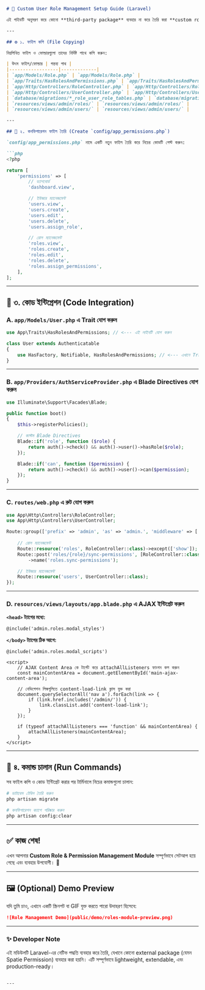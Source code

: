 

````markdown
# 🧩 Custom User Role Management Setup Guide (Laravel)

এই গাইডটি অনুসরণ করে কোনো **third-party package** ব্যবহার না করে তৈরি করা **custom role এবং permission management module** আপনার Laravel প্রজেক্টে ইন্টিগ্রেট করুন।

---

## ⚙️ ১. ফাইল কপি (File Copying)

নিম্নলিখিত ফাইল ও ফোল্ডারগুলো তাদের নির্দিষ্ট পাথে কপি করুন:

| উৎস ফাইল/ফোল্ডার | গন্তব্য পাথ |
|------------------|-------------|
| `app/Models/Role.php` | `app/Models/Role.php` |
| `app/Traits/HasRolesAndPermissions.php` | `app/Traits/HasRolesAndPermissions.php` |
| `app/Http/Controllers/RoleController.php` | `app/Http/Controllers/RoleController.php` |
| `app/Http/Controllers/UserController.php` | `app/Http/Controllers/UserController.php` |
| `database/migrations/*_role_user_role_tables.php` | `database/migrations/` |
| `resources/views/admin/roles/` | `resources/views/admin/roles/` |
| `resources/views/admin/users/` | `resources/views/admin/users/` |

---

## 🧾 ২. কনফিগারেশন ফাইল তৈরি (Create `config/app_permissions.php`)

`config/app_permissions.php` নামে একটি নতুন ফাইল তৈরি করে নিচের কোডটি পেস্ট করুন:

```php
<?php

return [
    'permissions' => [
        // ড্যাশবোর্ড
        'dashboard.view',

        // ইউজার ম্যানেজমেন্ট
        'users.view',
        'users.create',
        'users.edit',
        'users.delete',
        'users.assign_role',

        // রোল ম্যানেজমেন্ট
        'roles.view',
        'roles.create',
        'roles.edit',
        'roles.delete',
        'roles.assign_permissions',
    ],
];
````

---

## 🧠 ৩. কোড ইন্টিগ্রেশন (Code Integration)

### A. `app/Models/User.php` এ Trait যোগ করুন

```php
use App\Traits\HasRolesAndPermissions; // <--- এই লাইনটি যোগ করুন

class User extends Authenticatable
{
    use HasFactory, Notifiable, HasRolesAndPermissions; // <--- এখানে Trait যোগ করুন
}
```

---

### B. `app/Providers/AuthServiceProvider.php` এ Blade Directives যোগ করুন

```php
use Illuminate\Support\Facades\Blade;

public function boot()
{
    $this->registerPolicies();

    // কাস্টম Blade Directives
    Blade::if('role', function ($role) {
        return auth()->check() && auth()->user()->hasRole($role);
    });

    Blade::if('can', function ($permission) {
        return auth()->check() && auth()->user()->can($permission);
    });
}
```

---

### C. `routes/web.php` এ রুট যোগ করুন

```php
use App\Http\Controllers\RoleController;
use App\Http\Controllers\UserController;

Route::group(['prefix' => 'admin', 'as' => 'admin.', 'middleware' => ['auth']], function () {
    
    // রোল ম্যানেজমেন্ট
    Route::resource('roles', RoleController::class)->except(['show']);
    Route::post('roles/{role}/sync-permissions', [RoleController::class, 'syncPermissions'])
        ->name('roles.sync-permissions');

    // ইউজার ম্যানেজমেন্ট
    Route::resource('users', UserController::class);
});
```

---

### D. `resources/views/layouts/app.blade.php` এ AJAX ইন্টিগ্রেট করুন

**`<head>` ট্যাগের মধ্যে:**

```blade
@include('admin.roles.modal_styles')
```

**`</body>` ট্যাগের ঠিক আগে:**

```blade
@include('admin.roles.modal_scripts')

<script>
    // AJAX Content Area কে টার্গেট করে attachAllListeners ফাংশন কল করুন
    const mainContentArea = document.getElementById('main-ajax-content-area');
    
    // নেভিগেশন লিঙ্কগুলিতে content-load-link ক্লাস যুক্ত করা
    document.querySelectorAll('nav a').forEach(link => {
        if (link.href.includes('/admin/')) { 
            link.classList.add('content-load-link');
        }
    });
    
    if (typeof attachAllListeners === 'function' && mainContentArea) {
        attachAllListeners(mainContentArea);
    }
</script>
```

---

## 🧩 ৪. কমান্ড চালান (Run Commands)

সব ফাইল কপি ও কোড ইন্টিগ্রেট করার পর টার্মিনালে নিচের কমান্ডগুলো চালান:

```bash
# ডাটাবেস টেবিল তৈরি করুন
php artisan migrate

# কনফিগারেশন ক্যাশে পরিষ্কার করুন
php artisan config:clear
```

---

## ✅ কাজ শেষ!

এখন আপনার **Custom Role & Permission Management Module** সম্পূর্ণভাবে সেটআপ হয়ে গেছে এবং ব্যবহার উপযোগী। 🎉

---

## 🖼️ (Optional) Demo Preview

যদি তুমি চাও, এখানে একটি স্ক্রিনশট বা GIF যুক্ত করতে পারো উদাহরণ হিসেবে:

```markdown
![Role Management Demo](public/demo/roles-module-preview.png)
```

---

### ✨ Developer Note

এই মডিউলটি Laravel-এর নেটিভ পদ্ধতি ব্যবহার করে তৈরি, যেখানে কোনো external package (যেমন Spatie Permission) ব্যবহার করা হয়নি।
এটি সম্পূর্ণভাবে lightweight, extendable, এবং production-ready।

```

---